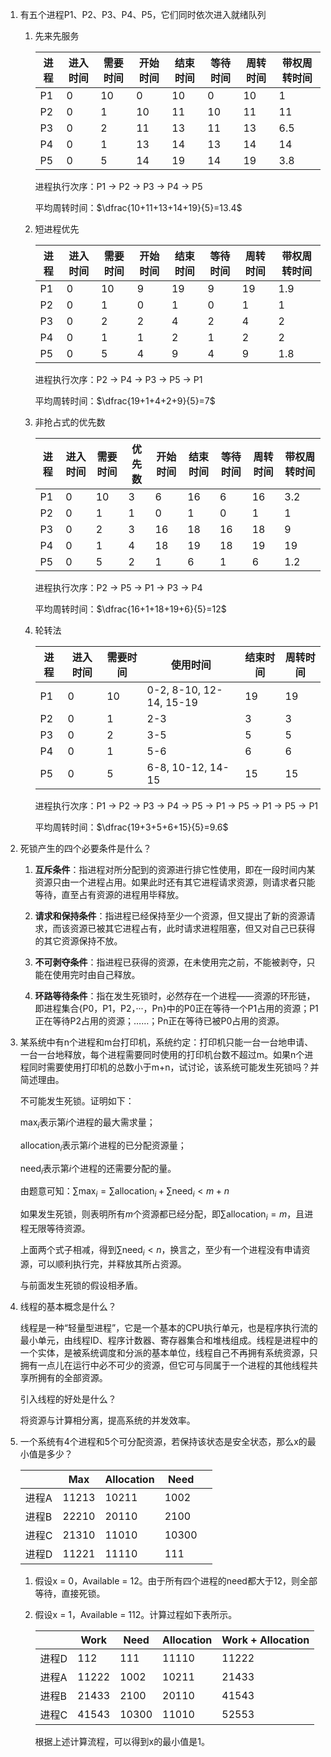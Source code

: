 1. 有五个进程P1、P2、P3、P4、P5，它们同时依次进入就绪队列

   1. 先来先服务

      | 进程 | 进入时间 | 需要时间 | 开始时间 | 结束时间 | 等待时间 | 周转时间 | 带权周转时间 |
      | ---- | -------- | -------- | -------- | -------- | -------- | -------- | ------------ |
      | P1   | 0        | 10       | 0        | 10       | 0        | 10       | 1            |
      | P2   | 0        | 1        | 10       | 11       | 10       | 11       | 11           |
      | P3   | 0        | 2        | 11       | 13       | 11       | 13       | 6.5          |
      | P4   | 0        | 1        | 13       | 14       | 13       | 14       | 14           |
      | P5   | 0        | 5        | 14       | 19       | 14       | 19       | 3.8          |
      
      进程执行次序：P1 -> P2 -> P3 -> P4 -> P5
      
      平均周转时间：$\dfrac{10+11+13+14+19}{5}=13.4$
      
   1. 短进程优先
   
      | 进程 | 进入时间 | 需要时间 | 开始时间 | 结束时间 | 等待时间 | 周转时间 | 带权周转时间 |
      | ---- | -------- | -------- | -------- | -------- | -------- | -------- | ------------ |
      | P1   | 0        | 10       | 9        | 19       | 9        | 19       | 1.9          |
      | P2   | 0        | 1        | 0        | 1        | 0        | 1        | 1            |
      | P3   | 0        | 2        | 2        | 4        | 2        | 4        | 2            |
      | P4   | 0        | 1        | 1        | 2        | 1        | 2        | 2            |
      | P5   | 0        | 5        | 4        | 9        | 4        | 9        | 1.8          |
      
      进程执行次序：P2 -> P4 -> P3 -> P5 -> P1
      
      平均周转时间：$\dfrac{19+1+4+2+9}{5}=7$
      
   3. 非抢占式的优先数
   
      | 进程 | 进入时间 | 需要时间 | 优先数 | 开始时间 | 结束时间 | 等待时间 | 周转时间 | 带权周转时间 |
      | ---- | -------- | -------- | ------ | -------- | -------- | -------- | -------- | ------------ |
      | P1   | 0        | 10       | 3      | 6        | 16       | 6        | 16       | 3.2          |
      | P2   | 0        | 1        | 1      | 0        | 1        | 0        | 1        | 1            |
      | P3   | 0        | 2        | 3      | 16       | 18       | 16       | 18       | 9            |
      | P4   | 0        | 1        | 4      | 18       | 19       | 18       | 19       | 19           |
      | P5   | 0        | 5        | 2      | 1        | 6        | 1        | 6        | 1.2          |
      
      进程执行次序：P2 -> P5 -> P1 -> P3 -> P4
      
      平均周转时间：$\dfrac{16+1+18+19+6}{5}=12$
      
   4. 轮转法
   
      | 进程 | 进入时间 | 需要时间 | 使用时间                | 结束时间 | 周转时间 |
      | ---- | -------- | -------- | ----------------------- | -------- | -------- |
      | P1   | 0        | 10       | 0-2, 8-10, 12-14, 15-19 | 19       | 19       |
      | P2   | 0        | 1        | 2-3                     | 3        | 3        |
      | P3   | 0        | 2        | 3-5                     | 5        | 5        |
      | P4   | 0        | 1        | 5-6                     | 6        | 6        |
      | P5   | 0        | 5        | 6-8, 10-12, 14-15       | 15       | 15       |
      
      进程执行次序：P1 -> P2 -> P3 -> P4 -> P5 -> P1 -> P5 -> P1 -> P5 -> P1
      
      平均周转时间：$\dfrac{19+3+5+6+15}{5}=9.6$
   
2. 死锁产生的四个必要条件是什么？

   1. **互斥条件**：指进程对所分配到的资源进行排它性使用，即在一段时间内某资源只由一个进程占用。如果此时还有其它进程请求资源，则请求者只能等待，直至占有资源的进程用毕释放。

   2. **请求和保持条件**：指进程已经保持至少一个资源，但又提出了新的资源请求，而该资源已被其它进程占有，此时请求进程阻塞，但又对自己已获得的其它资源保持不放。

   3. **不可剥夺条件**：指进程已获得的资源，在未使用完之前，不能被剥夺，只能在使用完时由自己释放。

   4. **环路等待条件**：指在发生死锁时，必然存在一个进程——资源的环形链，即进程集合{P0，P1，P2，···，Pn}中的P0正在等待一个P1占用的资源；P1正在等待P2占用的资源；……；Pn正在等待已被P0占用的资源。

3. 某系统中有n个进程和m台打印机，系统约定：打印机只能一台一台地申请、一台一台地释放，每个进程需要同时使用的打印机台数不超过m。如果n个进程同时需要使用打印机的总数小于m+n，试讨论，该系统可能发生死锁吗？并简述理由。

   不可能发生死锁。证明如下：

   $\mathrm{max}_i$表示第$i$个进程的最大需求量；

   $\mathrm{allocation}_i$表示第$i$个进程的已分配资源量；

   $\mathrm{need}_i$表示第$i$个进程的还需要分配的量。

   由题意可知：$\sum \mathrm{max}_i = \sum \mathrm{allocation}_i + \sum \mathrm{need}_i \lt m+n$

   如果发生死锁，则表明所有$m$个资源都已经分配，即$\sum \mathrm{allocation}_i = m$，且进程无限等待资源。

   上面两个式子相减，得到$\sum \mathrm{need}_i \lt n$，换言之，至少有一个进程没有申请资源，可以顺利执行完，并释放其所占资源。

   与前面发生死锁的假设相矛盾。

4. 线程的基本概念是什么？

   线程是一种“轻量型进程”，它是一个基本的CPU执行单元，也是程序执行流的最小单元，由线程ID、程序计数器、寄存器集合和堆栈组成。线程是进程中的一个实体，是被系统调度和分派的基本单位，线程自己不再拥有系统资源，只拥有一点儿在运行中必不可少的资源，但它可与同属于一个进程的其他线程共享所拥有的全部资源。

   引入线程的好处是什么？

   将资源与计算相分离，提高系统的并发效率。

5. 一个系统有4个进程和5个可分配资源，若保持该状态是安全状态，那么x的最小值是多少？

   |       | Max   | Allocation | Need  |      |
   | ----- | ----- | ---------- | ----- | ---- |
   | 进程A | 11213 | 10211      | 1002  |      |
   | 进程B | 22210 | 20110      | 2100  |      |
   | 进程C | 21310 | 11010      | 10300 |      |
   | 进程D | 11221 | 11110      | 111   |      |

   1. 假设x = 0，Available = 12。由于所有四个进程的need都大于12，则全部等待，直接死锁。

   2. 假设x = 1，Available = 112。计算过程如下表所示。

      |       | Work  | Need  | Allocation | Work + Allocation |
      | ----- | ----- | ----- | ---------- | ----------------- |
      | 进程D | 112   | 111   | 11110      | 11222             |
      | 进程A | 11222 | 1002  | 10211      | 21433             |
      | 进程B | 21433 | 2100  | 20110      | 41543             |
      | 进程C | 41543 | 10300 | 11010      | 52553             |

      根据上述计算流程，可以得到x的最小值是1。

